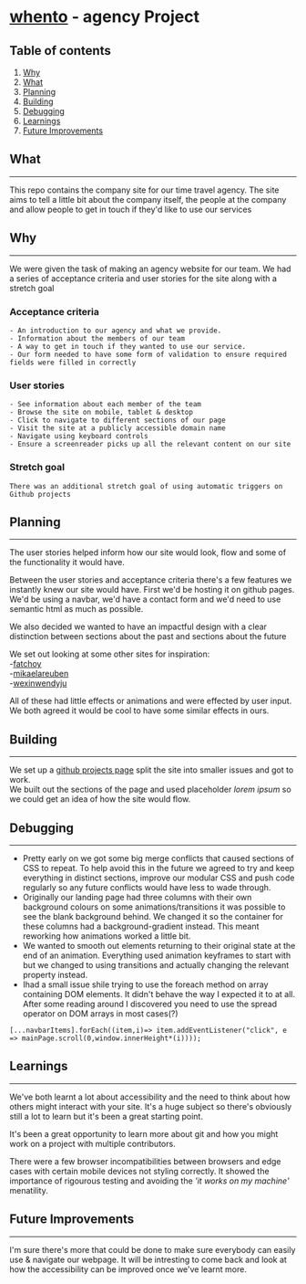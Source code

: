 # [whento](https://jamesess.github.io/whento/) - agency Project
## Table of contents
1. [Why](#Why)
2. [What](#What)
3. [Planning](#Planning)
4. [Building](#Building)
5. [Debugging](#Debugging)
6. [Learnings](#Learnings)
7. [Future Improvements](<#Future Improvements>)
## What
***
This repo contains the company site for our time travel agency. The site aims to tell a little bit about the company itself, the people at the company and allow people to get in touch if they'd like to use our services
## Why
***
We were given the task of making an agency website for our team. 
We had a series of acceptance criteria and user stories for the site along with a stretch goal
### Acceptance criteria
    - An introduction to our agency and what we provide. 
    - Information about the members of our team
    - A way to get in touch if they wanted to use our service.
    - Our form needed to have some form of validation to ensure required fields were filled in correctly
### User stories
    - See information about each member of the team
    - Browse the site on mobile, tablet & desktop
    - Click to navigate to different sections of our page
    - Visit the site at a publicly accessible domain name
    - Navigate using keyboard controls
    - Ensure a screenreader picks up all the relevant content on our site
### Stretch goal
    There was an additional stretch goal of using automatic triggers on Github projects
## Planning
***
The user stories helped inform how our site would look, flow and some of the functionality it would have.

Between the user stories and acceptance criteria there's a few features we instantly knew our site would have. First we'd be hosting it on github pages. We'd be using a navbar, we'd have a contact form and we'd need to use semantic html as much as possible.    
  
We also decided we wanted to have an impactful design with a clear distinction between sections about the past and sections about the future
  
We set out looking at some other sites for inspiration:  
-[fatchoy](https://www.fatchoy.com/)  
-[mikaelareuben](https://www.mikaelareuben.com/)  
-[wexinwendyju](https://www.wenxinwendyju.com/)

All of these had little effects or animations and were effected by user input. We both agreed it would be cool to have some similar effects in ours.  
## Building
***
We set up a [github projects page](https://github.com/users/JamesESS/projects/2) split the site into smaller issues and got to work.  
We built out the sections of the page and used placeholder *lorem ipsum* so we could get an idea of how the site would flow.

## Debugging
***
- Pretty early on we got some big merge conflicts that caused sections of CSS to repeat. To help avoid this in the future we agreed to try and keep everything in distinct sections, improve our modular CSS and push code regularly so any future conflicts would have less to wade through.  
- Originally our landing page had three columns with their own background colours on some animations/transitions it was possible to see the blank background behind. We changed it so the container for these columns had a background-gradient instead. This meant reworking how animations worked a little bit.
- We wanted to smooth out elements returning to their original state at the end of an animation. Everything used animation keyframes to start with but we changed to using transitions and actually changing the relevant property instead.
- Ihad a small issue shile trying to use the foreach method on array containing DOM elements. It didn't behave the way I expected it to at all. After some reading around I discovered you need to use the spread operator on DOM arrays in most cases(?)
```
[...navbarItems].forEach((item,i)=> item.addEventListener("click", e => mainPage.scroll(0,window.innerHeight*(i))));
```
## Learnings
***
We've both learnt a lot about accessibility and the need to think about how others might interact with your site. It's a huge subject so there's obviously still a lot to learn but it's been a great starting point.  
  
It's been a great opportunity to learn more about git and how you might work on a project with multiple contributors.
  
There were a few browser incompatibilities between browsers and edge cases with certain mobile devices not styling correctly. It showed the importance of rigourous testing and avoiding the *'it works on my machine'* menatility.
## Future Improvements
***
I'm sure there's more that could be done to make sure everybody can easily use & navigate our webpage. It will be intresting to come back and look at how the accessibility can be improved once we've learnt more.
